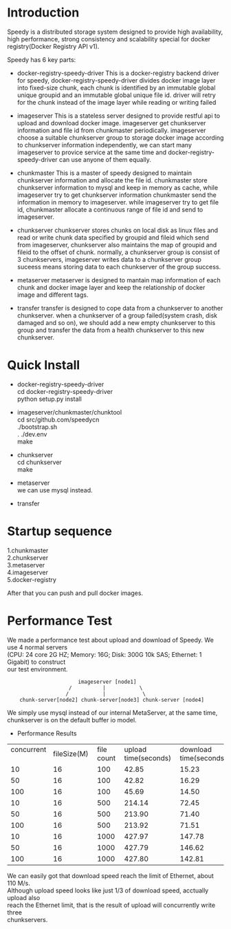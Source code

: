 Introduction
============

Speedy is a distributed storage system designed to provide high availability, high performance, strong consistency and scalability special for docker registry(Docker Registry API v1).

Speedy has 6 key parts:

+ docker-registry-speedy-driver
This is a docker-registry backend driver for speedy, 
docker-registry-speedy-driver divides docker image layer into fixed-size chunk, each chunk is identified by an immutable global unique groupid and an immutable global unique file id.
driver will retry for the chunk instead of the image layer while reading or writing failed

+ imageserver
This is a stateless server designed to provide restful api to upload and download docker image. 
imageserver get chunkserver information and file id from chunkmaster periodically. 
imageserver choose a suitable chunkserver group to storage docker image according to chunkserver information independently, 
we can start many imageserver to provice service at the same time and docker-registry-speedy-driver can use anyone of them equally.


+ chunkmaster
This is a master of speedy designed to maintain chunkserver information and allocate the file id. 
chunkmaster store chunkserver information to mysql and keep in memory as cache, while imageserver try to get chunkserver information chunkmaster send the information in memory to imageserver.
while imageserver try to get file id, chunkmaster allocate a continuous range of file id and send to imageserver.

+ chunkserver
chunkserver stores chunks on local disk as linux files and read or write chunk data specified by groupid and fileid which send from imageserver, 
chunkserver also maintains the map of groupid and fileid to the offset of chunk.
normally, a chunkserver group is consist of 3 chunkservers,
imageserver writes data to a chunkserver group suceess means storing data to each chunkserver of the group success. 

+ metaserver
metaserver is designed to mantain map information of each chunk and docker image layer and keep the relationship of docker image and different tags.

+ transfer
transfer is designed to cope data from a chunkserver to another chunkserver.
when a chunkserver of a group failed(system crash, disk damaged and so on), we should add a new empty chunkserver to this group and transfer the data from a health chunkserver to this new chunkserver.


Quick Install
=============

+ docker-registry-speedy-driver   
cd docker-registry-speedy-driver   
python setup.py install   

+ imageserver/chunkmaster/chunktool      
cd src/github.com/speedycn    
./bootstrap.sh   
. ./dev.env   
make   

+ chunkserver   
cd chunkserver   
make   

+ metaserver   
we can use mysql instead.   


+ transfer   


Startup sequence
================
1.chunkmaster   
2.chunkserver   
3.metaserver   
4.imageserver   
5.docker-registry   

After that you can push and pull docker images.


Performance Test
================

We made a performance test about upload and download of Speedy. We use 4 normal servers   
(CPU: 24 core 2G HZ; Memory: 16G; Disk: 300G 10k SAS; Ethernet: 1 Gigabit) to construct   
our test environment. 

                           imageserver [node1]
                        /          |           \
                       /           |            \
        chunk-server[node2] chunk-server[node3] chunk-server [node4]

We simply use mysql instead of our internal MetaServer, at the same time,    
chunkserver is on the default buffer io model.

+ Performance Results

<table>
<tr><td> concurrent &nbsp;</td><td> fileSize(M)&nbsp; </td><td> file count&nbsp; </td><td> upload time(seconds)&nbsp; </td><td> download time(seconds)&nbsp; </td><td> upload speed(M/s)&nbsp; </td><td> download speed(M/s)&nbsp; </td></tr>
<tr><td> 10         </td><td> 16          </td><td> 100        </td><td> 42.85                </td><td> 15.23                  </td><td> 37.34        </td><td> 105.06 </td></tr>
<tr><td> 50         </td><td> 16          </td><td> 100        </td><td> 42.82                </td><td> 16.29                  </td><td> 37.37        </td><td> 98.22 </td></tr>
<tr><td> 100        </td><td> 16          </td><td> 100        </td><td> 45.69                </td><td> 14.50                  </td><td> 35.02        </td><td> 110.34 </td></tr>
<tr><td> 10         </td><td> 16          </td><td> 500        </td><td> 214.14               </td><td> 72.45                  </td><td> 37.36        </td><td> 110.42 </td></tr>
<tr><td> 50         </td><td> 16          </td><td> 500        </td><td> 213.90               </td><td> 71.40                  </td><td> 37.40        </td><td> 112.04 </td></tr>
<tr><td> 100        </td><td> 16          </td><td> 500        </td><td> 213.92               </td><td> 71.51                  </td><td> 37.40        </td><td> 111.87 </td></tr>
<tr><td> 10         </td><td> 16          </td><td> 1000       </td><td> 427.97               </td><td> 147.78                 </td><td> 37.39        </td><td> 108.27 </td></tr>
<tr><td> 50         </td><td> 16          </td><td> 1000       </td><td> 427.79               </td><td> 146.62                 </td><td> 37.40        </td><td> 109.13 </td></tr>
<tr><td> 100        </td><td> 16          </td><td> 1000       </td><td> 427.80               </td><td> 142.81                 </td><td> 37.40        </td><td> 109.13 </td></tr>
</table>


We can easily got that download speed reach the limit of Ethernet, about 110 M/s.    
Although upload speed looks like just 1/3 of download speed, acctually upload also    
reach the Ethernet limit, that is the result of upload will concurrently write three   
chunkservers.


